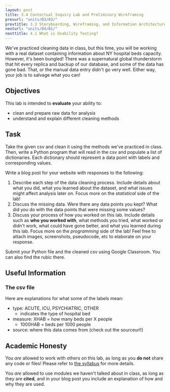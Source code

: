 ```yaml
---
layout: post
title: 3.4 Contectual Inquiry Lab and Preliminary Wireframing
prevurl: "units/03/03/"
prevtitle: 3.3 Storyboarding, Wireframing, and Information Architecture
nexturl: "units/04/01/"
nexttitle: 4.1 What is Usability Testing?
---
```

We've practiced cleaning data in class, but this time, you will be working with a real dataset containing information about NY hospital beds capacity. However, it's been bungled! There was a supernatural global thunderstorm that hit every replica and backup of our database, and some of the data has gone bad. That, or the manual data entry didn't go very well. Either way, your job is to salvage what you can!

## Objectives
This lab is intended to **evaluate** your ability to:
  * clean and prepare raw data for analysis
  * understand and explain different cleaning methods

## Task
Take the given csv and clean it using the methods we've practiced in class. Then, write a Python program that will read in the csv and populate a list of dictionaries. Each dictionary should represent a data point with labels and corresponding values.

Write a blog post for your website with responses to the following:
  1. Describe each step of the data cleaning process. Include details about what you did, what you learned about the dataset, and what issues might affect analysis later on. Focus more on the *statistical* side of the lab!
  1. Discuss the missing data. Were there any data points you kept? What did you do with the data points that were missing some values?
  1. Discuss your process of how you worked on this lab. Include details such as **who you worked with**, what methods you tried, what worked or didn't work, what could have gone better, and what you learned during this lab. Focus more on the *programming* side of the lab! Feel free to attach images, screenshots, pseudocode, etc to elaborate on your response.

Submit your Python file and the cleaned csv using Google Classroom. You can also find the rubic there.
## Useful Information
### The csv file
Here are explanations for what some of the labels mean:
  * type: ACUTE, ICU, PSYCHIATRIC, OTHER
    * indicates the type of hospital bed
  * measure: XHAB = how many beds per X people
    * 1000HAB = beds per 1000 people
  * source: where this data comes from (check out the sourceurl!)


## Academic Honesty
You _are_ allowed to work with others on this lab, as long as you **do not** share any code or files! Please refer to [the syllabus]({{site.baseurl}}/syllabus#academic-honesty) for more details.

You _are_ allowed to use modules we haven't talked about in class, as long as they are **cited**, and in your blog post you include an explanation of how and why they are used.
